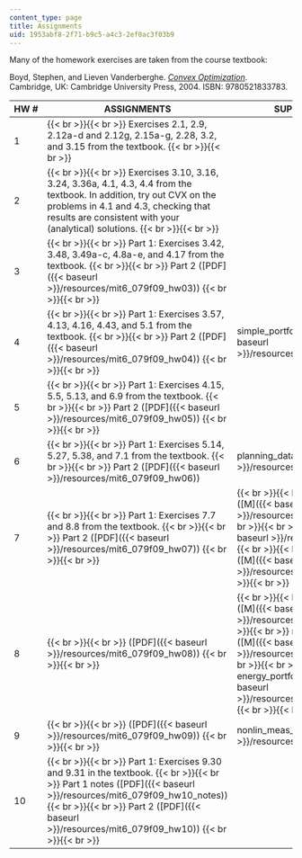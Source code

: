 ```yaml
---
content_type: page
title: Assignments
uid: 1953abf8-2f71-b9c5-a4c3-2ef0ac3f03b9
---
```


Many of the homework exercises are taken from the course textbook:

Boyd, Stephen, and Lieven Vanderberghe. _[Convex Optimization](http://www.stanford.edu/~boyd/cvxbook/)_. Cambridge, UK: Cambridge University Press, 2004. ISBN: 9780521833783.

| HW # | ASSIGNMENTS | SUPPORTING FILES |
| --- | --- | --- |
| 1 |  {{< br >}}{{< br >}} Exercises 2.1, 2.9, 2.12a-d and 2.12g, 2.15a-g, 2.28, 3.2, and 3.15 from the textbook. {{< br >}}{{< br >}}  | &nbsp; |
| 2 |  {{< br >}}{{< br >}} Exercises 3.10, 3.16, 3.24, 3.36a, 4.1, 4.3, 4.4 from the textbook. In addition, try out CVX on the problems in 4.1 and 4.3, checking that results are consistent with your (analytical) solutions. {{< br >}}{{< br >}}  | &nbsp; |
| 3 |  {{< br >}}{{< br >}} Part 1: Exercises 3.42, 3.48, 3.49a-c, 4.8a-e, and 4.17 from the textbook. {{< br >}}{{< br >}} Part 2 ([PDF]({{< baseurl >}}/resources/mit6_079f09_hw03)) {{< br >}}{{< br >}}  | &nbsp; |
| 4 |  {{< br >}}{{< br >}} Part 1: Exercises 3.57, 4.13, 4.16, 4.43, and 5.1 from the textbook. {{< br >}}{{< br >}} Part 2 ([PDF]({{< baseurl >}}/resources/mit6_079f09_hw04)) {{< br >}}{{< br >}}  | simple\_portfolio\_data.m ([M]({{< baseurl >}}/resources/simple_portfolio_data)) |
| 5 |  {{< br >}}{{< br >}} Part 1: Exercises 4.15, 5.5, 5.13, and 6.9 from the textbook. {{< br >}}{{< br >}} Part 2 ([PDF]({{< baseurl >}}/resources/mit6_079f09_hw05)) {{< br >}}{{< br >}}  | &nbsp; |
| 6 |  {{< br >}}{{< br >}} Part 1: Exercises 5.14, 5.27, 5.38, and 7.1 from the textbook. {{< br >}}{{< br >}} Part 2 ([PDF]({{< baseurl >}}/resources/mit6_079f09_hw06)) | planning\_data.m ([M]({{< baseurl >}}/resources/planning_data)) |
| 7 |  {{< br >}}{{< br >}} Part 1: Exercises 7.7 and 8.8 from the textbook. {{< br >}}{{< br >}} Part 2 ([PDF]({{< baseurl >}}/resources/mit6_079f09_hw07)) {{< br >}}{{< br >}}  |  {{< br >}}{{< br >}} sparse\_lds\_data.m ([M]({{< baseurl >}}/resources/sparse_lds_data)) {{< br >}}{{< br >}} team\_data.m ([M]({{< baseurl >}}/resources/team_data)) {{< br >}}{{< br >}} sep3way\_data.m ([M]({{< baseurl >}}/resources/sep3way_data)) {{< br >}}{{< br >}}  |
| 8 |  {{< br >}}{{< br >}} ([PDF]({{< baseurl >}}/resources/mit6_079f09_hw08)) {{< br >}}{{< br >}}  |  {{< br >}}{{< br >}} conf\_map\_data.m ([M]({{< baseurl >}}/resources/conf_map_data)) {{< br >}}{{< br >}} rel\_pwr\_flow\_data.m ([M]({{< baseurl >}}/resources/rel_pwr_flow_data)) {{< br >}}{{< br >}} energy\_portfolio\_data.m ([M]({{< baseurl >}}/resources/energy_portfolio_data)) {{< br >}}{{< br >}}  |
| 9 |  {{< br >}}{{< br >}} ([PDF]({{< baseurl >}}/resources/mit6_079f09_hw09)) {{< br >}}{{< br >}}  | nonlin\_meas\_data.m ([M]({{< baseurl >}}/resources/nonlin_meas_data)) |
| 10 |  {{< br >}}{{< br >}} Part 1: Exercises 9.30 and 9.31 in the textbook. {{< br >}}{{< br >}} Part 1 notes ([PDF]({{< baseurl >}}/resources/mit6_079f09_hw10_notes)) {{< br >}}{{< br >}} Part 2 ([PDF]({{< baseurl >}}/resources/mit6_079f09_hw10)) {{< br >}}{{< br >}}  |